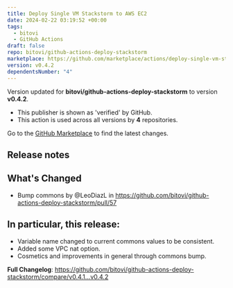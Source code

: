 ```yaml
---
title: Deploy Single VM Stackstorm to AWS EC2
date: 2024-02-22 03:19:52 +00:00
tags:
  - bitovi
  - GitHub Actions
draft: false
repo: bitovi/github-actions-deploy-stackstorm
marketplace: https://github.com/marketplace/actions/deploy-single-vm-stackstorm-to-aws-ec2
version: v0.4.2
dependentsNumber: "4"
---
```



Version updated for **bitovi/github-actions-deploy-stackstorm** to version **v0.4.2**.
- This publisher is shown as 'verified' by GitHub.
- This action is used across all versions by **4** repositories.

Go to the [GitHub Marketplace](https://github.com/marketplace/actions/deploy-single-vm-stackstorm-to-aws-ec2) to find the latest changes.

## Release notes

## What's Changed
* Bump commons by @LeoDiazL in https://github.com/bitovi/github-actions-deploy-stackstorm/pull/57

## In particular, this release: 
- Variable name changed to current commons values to be consistent. 
- Added some VPC nat option. 
- Cosmetics and improvements in general through commons bump. 

**Full Changelog**: https://github.com/bitovi/github-actions-deploy-stackstorm/compare/v0.4.1...v0.4.2
